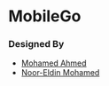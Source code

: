 # MobileGo
### Designed By 

- [Mohamed Ahmed](https://www.linkedin.com/in/0xmohomiester/)
- [Noor-Eldin Mohamed](https://www.linkedin.com/in/noor-eldin-mohamed-81b004248/)


